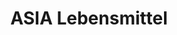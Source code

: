 ---
title: "ASIA Lebensmittel"
url: /berlin/asia-lebensmittel-doerpfeldstrasse/
shop: Lebensmittel
---